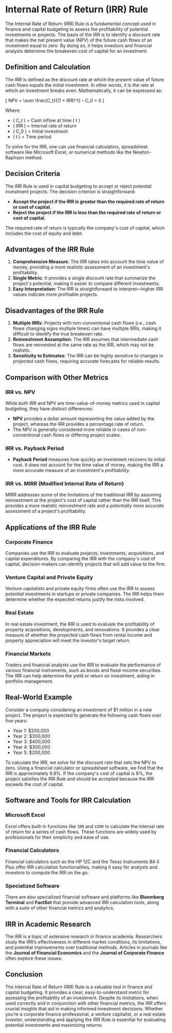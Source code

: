 # Internal Rate of Return (IRR) Rule

The Internal Rate of Return (IRR) Rule is a fundamental concept used in finance and capital budgeting to assess the profitability of potential investments or projects. The basis of the IRR is to identify a discount rate that makes the net present value (NPV) of the future cash flows of an investment equal to zero. By doing so, it helps investors and financial analysts determine the breakeven cost of capital for an investment.

## Definition and Calculation

The IRR is defined as the discount rate at which the present value of future cash flows equals the initial investment. In other words, it is the rate at which an investment breaks even. Mathematically, it can be expressed as:

\[ NPV = \sum \frac{C_t}{(1 + IRR)^t} - C_0 = 0 \]

Where:
- \( C_t \) = Cash inflow at time \( t \)
- \( IRR \) = Internal rate of return
- \( C_0 \) = Initial investment
- \( t \) = Time period

To solve for the IRR, one can use financial calculators, spreadsheet software like Microsoft Excel, or numerical methods like the Newton-Raphson method.

## Decision Criteria

The IRR Rule is used in capital budgeting to accept or reject potential investment projects. The decision criterion is straightforward:
- **Accept the project if the IRR is greater than the required rate of return or cost of capital.**
- **Reject the project if the IRR is less than the required rate of return or cost of capital.**

The required rate of return is typically the company's cost of capital, which includes the cost of equity and debt.

## Advantages of the IRR Rule

1. **Comprehensive Measure**: The IRR takes into account the time value of money, providing a more realistic assessment of an investment's profitability.
2. **Single Metric**: It provides a single discount rate that summarize the project's potential, making it easier to compare different investments.
3. **Easy Interpretation**: The IRR is straightforward to interpret—higher IRR values indicate more profitable projects.

## Disadvantages of the IRR Rule

1. **Multiple IRRs**: Projects with non-conventional cash flows (i.e., cash flows changing signs multiple times) can have multiple IRRs, making it difficult to identify the true breakeven rate.
2. **Reinvestment Assumption**: The IRR assumes that intermediate cash flows are reinvested at the same rate as the IRR, which may not be realistic.
3. **Sensitivity to Estimates**: The IRR can be highly sensitive to changes in projected cash flows, requiring accurate forecasts for reliable results.

## Comparison with Other Metrics

### IRR vs. NPV

While both IRR and NPV are time-value-of-money metrics used in capital budgeting, they have distinct differences:
- **NPV** provides a dollar amount representing the value added by the project, whereas the IRR provides a percentage rate of return.
- The NPV is generally considered more reliable in cases of non-conventional cash flows or differing project scales.

### IRR vs. Payback Period

- **Payback Period** measures how quickly an investment recovers its initial cost. It does not account for the time value of money, making the IRR a more accurate measure of an investment's profitability.

### IRR vs. MIRR (Modified Internal Rate of Return)

MIRR addresses some of the limitations of the traditional IRR by assuming reinvestment at the project's cost of capital rather than the IRR itself. This provides a more realistic reinvestment rate and a potentially more accurate assessment of a project's profitability.

## Applications of the IRR Rule

### Corporate Finance

Companies use the IRR to evaluate projects, investments, acquisitions, and capital expenditures. By comparing the IRR with the company's cost of capital, decision-makers can identify projects that will add value to the firm.

### Venture Capital and Private Equity

Venture capitalists and private equity firms often use the IRR to assess potential investments in startups or private companies. The IRR helps them determine whether the expected returns justify the risks involved.

### Real Estate

In real estate investment, the IRR is used to evaluate the profitability of property acquisitions, developments, and renovations. It provides a clear measure of whether the projected cash flows from rental income and property appreciation will meet the investor's target return.

### Financial Markets

Traders and financial analysts use the IRR to evaluate the performance of various financial instruments, such as bonds and fixed-income securities. The IRR can help determine the yield or return on investment, aiding in portfolio management.

## Real-World Example

Consider a company considering an investment of $1 million in a new project. The project is expected to generate the following cash flows over five years:

- Year 1: $200,000
- Year 2: $300,000
- Year 3: $400,000
- Year 4: $300,000
- Year 5: $200,000

To calculate the IRR, we solve for the discount rate that sets the NPV to zero. Using a financial calculator or spreadsheet software, we find that the IRR is approximately 9.8%. If the company's cost of capital is 8%, the project satisfies the IRR Rule and should be accepted because the IRR exceeds the cost of capital.

## Software and Tools for IRR Calculation

### Microsoft Excel

Excel offers built-in functions like `IRR` and `XIRR` to calculate the internal rate of return for a series of cash flows. These functions are widely used by professionals for their simplicity and ease of use.

### Financial Calculators

Financial calculators such as the HP 12C and the Texas Instruments BA II Plus offer IRR calculation functionalities, making it easy for analysts and investors to compute the IRR on the go.

### Specialized Software

There are also specialized financial software and platforms like **Bloomberg Terminal** and **FactSet** that provide advanced IRR calculation tools, along with a suite of other financial metrics and analytics.

## IRR in Academic Research

The IRR is a topic of extensive research in finance academia. Researchers study the IRR’s effectiveness in different market conditions, its limitations, and potential improvements over traditional methods. Articles in journals like the **Journal of Financial Economics** and the **Journal of Corporate Finance** often explore these issues.

## Conclusion

The Internal Rate of Return (IRR) Rule is a valuable tool in finance and capital budgeting. It provides a clear, easy-to-understand metric for assessing the profitability of an investment. Despite its limitations, when used correctly and in conjunction with other financial metrics, the IRR offers crucial insights that aid in making informed investment decisions. Whether you’re a corporate finance professional, a venture capitalist, or a real estate investor, understanding and applying the IRR Rule is essential for evaluating potential investments and maximizing returns.